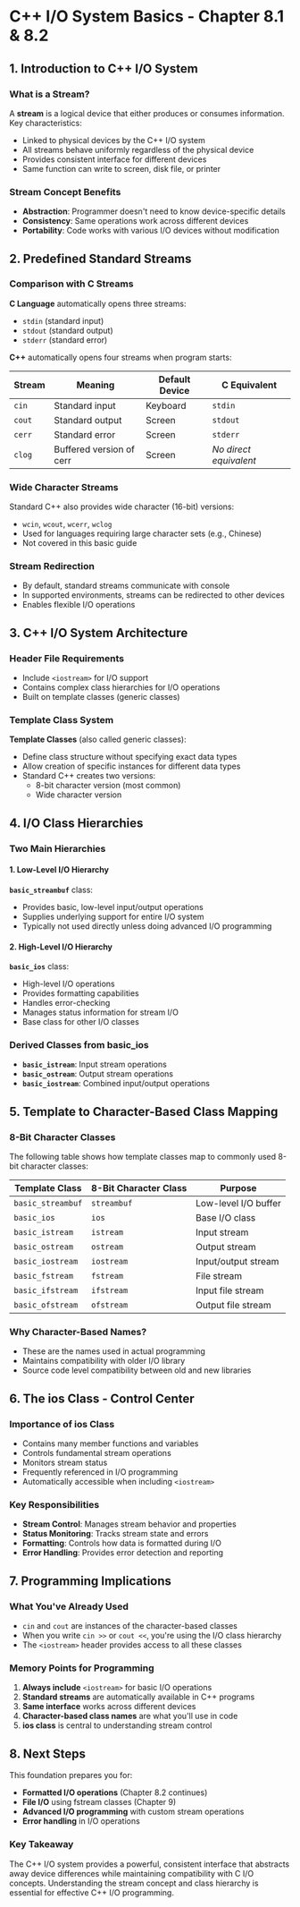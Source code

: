 # C++ I/O System Basics - Chapter 8.1 & 8.2

## 1. Introduction to C++ I/O System

### What is a Stream?
A **stream** is a logical device that either produces or consumes information. Key characteristics:
- Linked to physical devices by the C++ I/O system
- All streams behave uniformly regardless of the physical device
- Provides consistent interface for different devices
- Same function can write to screen, disk file, or printer

### Stream Concept Benefits
- **Abstraction**: Programmer doesn't need to know device-specific details
- **Consistency**: Same operations work across different devices
- **Portability**: Code works with various I/O devices without modification

## 2. Predefined Standard Streams

### Comparison with C Streams
**C Language** automatically opens three streams:
- `stdin` (standard input)
- `stdout` (standard output) 
- `stderr` (standard error)

**C++** automatically opens four streams when program starts:

| Stream | Meaning | Default Device | C Equivalent |
|--------|---------|----------------|--------------|
| `cin` | Standard input | Keyboard | `stdin` |
| `cout` | Standard output | Screen | `stdout` |
| `cerr` | Standard error | Screen | `stderr` |
| `clog` | Buffered version of cerr | Screen | *No direct equivalent* |

### Wide Character Streams
Standard C++ also provides wide character (16-bit) versions:
- `wcin`, `wcout`, `wcerr`, `wclog`
- Used for languages requiring large character sets (e.g., Chinese)
- Not covered in this basic guide

### Stream Redirection
- By default, standard streams communicate with console
- In supported environments, streams can be redirected to other devices
- Enables flexible I/O operations

## 3. C++ I/O System Architecture

### Header File Requirements
- Include `<iostream>` for I/O support
- Contains complex class hierarchies for I/O operations
- Built on template classes (generic classes)

### Template Class System
**Template Classes** (also called generic classes):
- Define class structure without specifying exact data types
- Allow creation of specific instances for different data types
- Standard C++ creates two versions:
  - 8-bit character version (most common)
  - Wide character version

## 4. I/O Class Hierarchies

### Two Main Hierarchies

#### 1. Low-Level I/O Hierarchy
**`basic_streambuf`** class:
- Provides basic, low-level input/output operations
- Supplies underlying support for entire I/O system
- Typically not used directly unless doing advanced I/O programming

#### 2. High-Level I/O Hierarchy
**`basic_ios`** class:
- High-level I/O operations
- Provides formatting capabilities
- Handles error-checking
- Manages status information for stream I/O
- Base class for other I/O classes

### Derived Classes from basic_ios
- **`basic_istream`**: Input stream operations
- **`basic_ostream`**: Output stream operations  
- **`basic_iostream`**: Combined input/output operations

## 5. Template to Character-Based Class Mapping

### 8-Bit Character Classes
The following table shows how template classes map to commonly used 8-bit character classes:

| Template Class | 8-Bit Character Class | Purpose |
|----------------|----------------------|---------|
| `basic_streambuf` | `streambuf` | Low-level I/O buffer |
| `basic_ios` | `ios` | Base I/O class |
| `basic_istream` | `istream` | Input stream |
| `basic_ostream` | `ostream` | Output stream |
| `basic_iostream` | `iostream` | Input/output stream |
| `basic_fstream` | `fstream` | File stream |
| `basic_ifstream` | `ifstream` | Input file stream |
| `basic_ofstream` | `ofstream` | Output file stream |

### Why Character-Based Names?
- These are the names used in actual programming
- Maintains compatibility with older I/O library
- Source code level compatibility between old and new libraries

## 6. The ios Class - Control Center

### Importance of ios Class
- Contains many member functions and variables
- Controls fundamental stream operations
- Monitors stream status
- Frequently referenced in I/O programming
- Automatically accessible when including `<iostream>`

### Key Responsibilities
- **Stream Control**: Manages stream behavior and properties
- **Status Monitoring**: Tracks stream state and errors
- **Formatting**: Controls how data is formatted during I/O
- **Error Handling**: Provides error detection and reporting

## 7. Programming Implications

### What You've Already Used
- `cin` and `cout` are instances of the character-based classes
- When you write `cin >>` or `cout <<`, you're using the I/O class hierarchy
- The `<iostream>` header provides access to all these classes

### Memory Points for Programming
1. **Always include** `<iostream>` for basic I/O operations
2. **Standard streams** are automatically available in C++ programs
3. **Same interface** works across different devices
4. **Character-based class names** are what you'll use in code
5. **ios class** is central to understanding stream control

## 8. Next Steps

This foundation prepares you for:
- **Formatted I/O operations** (Chapter 8.2 continues)
- **File I/O** using fstream classes (Chapter 9)
- **Advanced I/O programming** with custom stream operations
- **Error handling** in I/O operations

### Key Takeaway
The C++ I/O system provides a powerful, consistent interface that abstracts away device differences while maintaining compatibility with C I/O concepts. Understanding the stream concept and class hierarchy is essential for effective C++ I/O programming.
